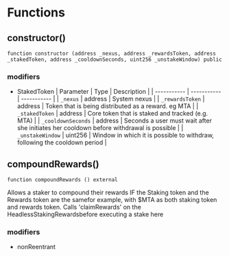 # Functions

## constructor()
`function constructor (address _nexus, address _rewardsToken, address _stakedToken, address _cooldownSeconds, uint256 _unstakeWindow) public`


### modifiers
- StakedToken
| Parameter   | Type        | Description |
| ----------- | ----------- | ----------- | 
| `_nexus` | address | System nexus |
| `_rewardsToken` | address | Token that is being distributed as a reward. eg MTA |
| `_stakedToken` | address | Core token that is staked and tracked (e.g. MTA) |
| `_cooldownSeconds` | address | Seconds a user must wait after she initiates her cooldown before withdrawal is possible |
| `_unstakeWindow` | uint256 | Window in which it is possible to withdraw, following the cooldown period |

## compoundRewards()
`function compoundRewards () external`

Allows a staker to compound their rewards IF the Staking token and the Rewards token are the samefor example, with $MTA as both staking token and rewards token. Calls 'claimRewards' on the HeadlessStakingRewardsbefore executing a stake here
### modifiers
- nonReentrant

